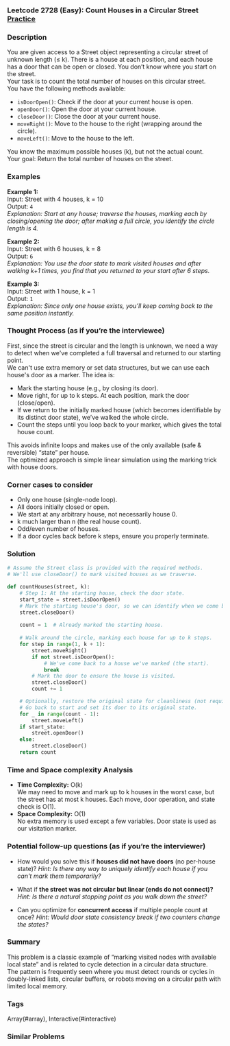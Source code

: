 ### Leetcode 2728 (Easy): Count Houses in a Circular Street [Practice](https://leetcode.com/problems/count-houses-in-a-circular-street)

### Description  
You are given access to a Street object representing a circular street of unknown length (≤ k). There is a house at each position, and each house has a door that can be open or closed. You don’t know where you start on the street.  
Your task is to count the total number of houses on this circular street.  
You have the following methods available:
- `isDoorOpen()`: Check if the door at your current house is open.
- `openDoor()`: Open the door at your current house.
- `closeDoor()`: Close the door at your current house.
- `moveRight()`: Move to the house to the right (wrapping around the circle).
- `moveLeft()`: Move to the house to the left.

You know the maximum possible houses (k), but not the actual count.    
Your goal: Return the total number of houses on the street.

### Examples  

**Example 1:**  
Input: Street with 4 houses, k = 10  
Output: `4`  
*Explanation: Start at any house; traverse the houses, marking each by closing/opening the door; after making a full circle, you identify the circle length is 4.*

**Example 2:**  
Input: Street with 6 houses, k = 8  
Output: `6`  
*Explanation: You use the door state to mark visited houses and after walking k+1 times, you find that you returned to your start after 6 steps.*

**Example 3:**  
Input: Street with 1 house, k = 1  
Output: `1`  
*Explanation: Since only one house exists, you’ll keep coming back to the same position instantly.*

### Thought Process (as if you’re the interviewee)  
First, since the street is circular and the length is unknown, we need a way to detect when we've completed a full traversal and returned to our starting point.  
We can't use extra memory or set data structures, but we can use each house's door as a marker. The idea is:
- Mark the starting house (e.g., by closing its door).
- Move right, for up to k steps. At each position, mark the door (close/open).
- If we return to the initially marked house (which becomes identifiable by its distinct door state), we’ve walked the whole circle.
- Count the steps until you loop back to your marker, which gives the total house count.

This avoids infinite loops and makes use of the only available (safe & reversible) “state” per house.  
The optimized approach is simple linear simulation using the marking trick with house doors.

### Corner cases to consider  
- Only one house (single-node loop).
- All doors initially closed or open.
- We start at any arbitrary house, not necessarily house 0.
- k much larger than n (the real house count).
- Odd/even number of houses.
- If a door cycles back before k steps, ensure you properly terminate.

### Solution

```python
# Assume the Street class is provided with the required methods.
# We'll use closeDoor() to mark visited houses as we traverse.

def countHouses(street, k):
    # Step 1: At the starting house, check the door state.
    start_state = street.isDoorOpen()
    # Mark the starting house's door, so we can identify when we come back.
    street.closeDoor()
    
    count = 1  # Already marked the starting house.
    
    # Walk around the circle, marking each house for up to k steps.
    for step in range(1, k + 1):
        street.moveRight()
        if not street.isDoorOpen():
            # We've come back to a house we've marked (the start).
            break
        # Mark the door to ensure the house is visited.
        street.closeDoor()
        count += 1

    # Optionally, restore the original state for cleanliness (not required unless specified).
    # Go back to start and set its door to its original state.
    for _ in range(count - 1):
        street.moveLeft()
    if start_state:
        street.openDoor()
    else:
        street.closeDoor()
    return count
```

### Time and Space complexity Analysis  

- **Time Complexity:** O(k)  
  We may need to move and mark up to k houses in the worst case, but the street has at most k houses. Each move, door operation, and state check is O(1).
- **Space Complexity:** O(1)  
  No extra memory is used except a few variables. Door state is used as our visitation marker.

### Potential follow-up questions (as if you’re the interviewer)  

- How would you solve this if **houses did not have doors** (no per-house state)?
  *Hint: Is there any way to uniquely identify each house if you can't mark them temporarily?*

- What if **the street was not circular but linear (ends do not connect)?**
  *Hint: Is there a natural stopping point as you walk down the street?*

- Can you optimize for **concurrent access** if multiple people count at once?
  *Hint: Would door state consistency break if two counters change the states?*

### Summary
This problem is a classic example of “marking visited nodes with available local state” and is related to cycle detection in a circular data structure.  
The pattern is frequently seen where you must detect rounds or cycles in doubly-linked lists, circular buffers, or robots moving on a circular path with limited local memory.

### Tags
Array(#array), Interactive(#interactive)

### Similar Problems

